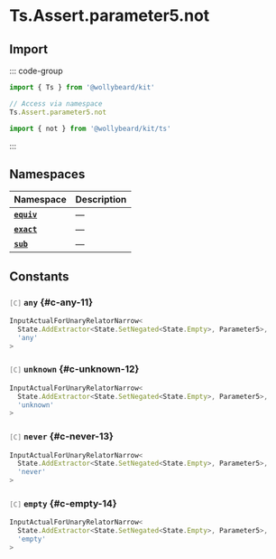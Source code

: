 # Ts.Assert.parameter5.not

## Import

::: code-group

```typescript [Namespace]
import { Ts } from '@wollybeard/kit'

// Access via namespace
Ts.Assert.parameter5.not
```

```typescript [Barrel]
import { not } from '@wollybeard/kit/ts'
```

:::

## Namespaces

| Namespace                                          | Description |
| -------------------------------------------------- | ----------- |
| [**`equiv`**](/api/ts/assert/parameter5/not/equiv) | —           |
| [**`exact`**](/api/ts/assert/parameter5/not/exact) | —           |
| [**`sub`**](/api/ts/assert/parameter5/not/sub)     | —           |

## Constants

### <span style="opacity: 0.6; font-weight: normal; font-size: 0.85em;">`[C]`</span> `any`<SourceLink inline href="https://github.com/jasonkuhrt/kit/blob/main/./src/utils/ts/assert/builder-generated/parameter5/not/$$.ts#L11" /> {#c-any-11}

```typescript
InputActualForUnaryRelatorNarrow<
  State.AddExtractor<State.SetNegated<State.Empty>, Parameter5>,
  'any'
>
```

### <span style="opacity: 0.6; font-weight: normal; font-size: 0.85em;">`[C]`</span> `unknown`<SourceLink inline href="https://github.com/jasonkuhrt/kit/blob/main/./src/utils/ts/assert/builder-generated/parameter5/not/$$.ts#L12" /> {#c-unknown-12}

```typescript
InputActualForUnaryRelatorNarrow<
  State.AddExtractor<State.SetNegated<State.Empty>, Parameter5>,
  'unknown'
>
```

### <span style="opacity: 0.6; font-weight: normal; font-size: 0.85em;">`[C]`</span> `never`<SourceLink inline href="https://github.com/jasonkuhrt/kit/blob/main/./src/utils/ts/assert/builder-generated/parameter5/not/$$.ts#L13" /> {#c-never-13}

```typescript
InputActualForUnaryRelatorNarrow<
  State.AddExtractor<State.SetNegated<State.Empty>, Parameter5>,
  'never'
>
```

### <span style="opacity: 0.6; font-weight: normal; font-size: 0.85em;">`[C]`</span> `empty`<SourceLink inline href="https://github.com/jasonkuhrt/kit/blob/main/./src/utils/ts/assert/builder-generated/parameter5/not/$$.ts#L14" /> {#c-empty-14}

```typescript
InputActualForUnaryRelatorNarrow<
  State.AddExtractor<State.SetNegated<State.Empty>, Parameter5>,
  'empty'
>
```
